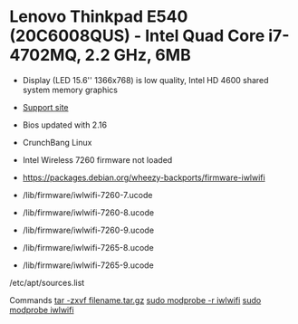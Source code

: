 # Lenovo Thinkpad E540 (20C6008QUS) - Intel Quad Core i7-4702MQ, 2.2 GHz, 6MB

* Display (LED 15.6'' 1366x768) is low quality, Intel HD 4600 shared system memory graphics

* [Support site](http://support.lenovo.com/us/en/products/laptops-and-netbooks/thinkpad-edge-laptops/thinkpad-edge-e540/20c6/008qus)

* Bios updated with 2.16
* CrunchBang Linux
* Intel Wireless 7260 firmware not loaded
* https://packages.debian.org/wheezy-backports/firmware-iwlwifi
* /lib/firmware/iwlwifi-7260-7.ucode
* /lib/firmware/iwlwifi-7260-8.ucode
* /lib/firmware/iwlwifi-7260-9.ucode
* /lib/firmware/iwlwifi-7265-8.ucode
* /lib/firmware/iwlwifi-7265-9.ucode


/etc/apt/sources.list

Commands
[tar -zxvf filename.tar.gz](http://explainshell.com/explain?cmd=tar+-zxvf+filename.tar.gz)
[sudo modprobe -r iwlwifi](http://explainshell.com/explain?cmd=sudo+modprobe+-r+iwlwifi)
[sudo modprobe iwlwifi](http://explainshell.com/explain?cmd=sudo+modprobe+iwlwifi)


